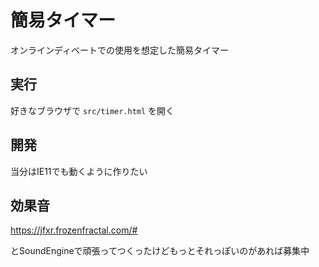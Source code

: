 # 簡易タイマー

オンラインディベートでの使用を想定した簡易タイマー

## 実行

好きなブラウザで `src/timer.html` を開く

## 開発

当分はIE11でも動くように作りたい

## 効果音

https://jfxr.frozenfractal.com/#

とSoundEngineで頑張ってつくったけどもっとそれっぽいのがあれば募集中
